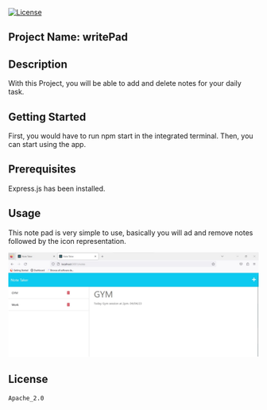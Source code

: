    [![License](https://img.shields.io/badge/License-Apache_2.0-blue.svg)](https://opensource.org/licenses/Apache-2.0)
  
  ## Project Name: writePad

  ## Description
  With this Project, you will be able to add and delete notes for your daily task.
  
  ## Getting Started
  
  First, you would have to run npm start in the integrated terminal. Then, you can start using the app.
  
  ## Prerequisites
  
  Express.js has been installed.
  
  ## Usage
  
  This note pad is very simple to use, basically you will ad and remove notes  followed by the icon representation.

  ![Screen-shot](/pictures/1.jpg)
  
  ## License
  
    Apache_2.0